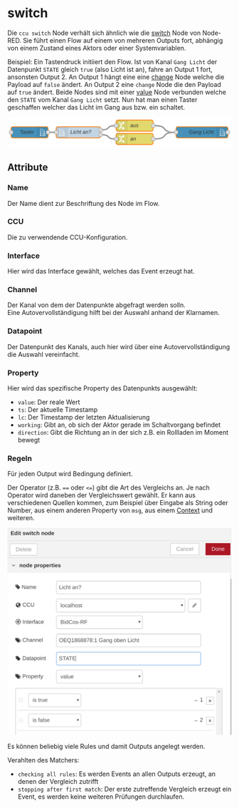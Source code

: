 # switch

Die `ccu switch` Node verhält sich ähnlich wie die [switch](https://nodered.org/docs/user-guide/nodes#switch) Node von Node-RED. Sie führt einen Flow auf einem von mehreren Outputs fort, abhängig von einem Zustand eines Aktors oder einer Systemvariablen. 

Beispiel: Ein Tastendruck initiiert den Flow. Ist von Kanal `Gang Licht` der Datenpunkt `STATE` gleich `true` (also Licht ist an), fahre an Output 1 fort, ansonsten Output 2. An Output 1 hängt eine eine [change](https://nodered.org/docs/user-guide/nodes#change) Node welche die Payload auf `false` ändert. An Output 2 eine `change` Node die den Payload auf `true` ändert. Beide Nodes sind mit einer [value](value.html) Node verbunden welche den `STATE` vom Kanal `Gang Licht` setzt. Nun hat man einen Taster geschaffen welcher das Licht im Gang aus bzw. ein schaltet.

![switch example](./images/switch-node-example.png)


## Attribute

### Name

Der Name dient zur Beschriftung des Node im Flow.

### CCU

Die zu verwendende CCU-Konfiguration.

### Interface

Hier wird das Interface gewählt, welches das Event erzeugt hat.

### Channel

Der Kanal von dem der Datenpunkte abgefragt werden solln.  
Eine Autovervollständigung hilft bei der Auswahl anhand der Klarnamen.

### Datapoint

Der Datenpunkt des Kanals, auch hier wird über eine Autovervollständigung die Auswahl vereinfacht.

### Property

Hier wird das spezifische Property des Datenpunkts ausgewählt:

* `value`: Der reale Wert
* `ts`: Der aktuelle Timestamp
* `lc`: Der Timestamp der letzten Aktualisierung
* `working`: Gibt an, ob sich der Aktor gerade im Schaltvorgang befindet
* `direction`: Gibt die Richtung an in der sich z.B. ein Rollladen im Moment bewegt

### Regeln

Für jeden Output wird Bedingung definiert.

Der Operator (z.B. `==` oder `<=`) gibt die Art des Vergleichs an. Je nach Operator wird daneben der Vergleichswert gewählt. Er kann aus verschiedenen Quellen kommen, zum Beispiel über Eingabe als String oder Number, aus einem anderen Property von `msg`, aus einem [Context](https://nodered.org/docs/user-guide/context) und weiteren.

![switch node rules](./images/switch-node-rules.png)

Es können beliebig viele Rules und damit Outputs angelegt werden.

Verahlten des Matchers:
* `checking all rules`: Es werden Events an allen Outputs erzeugt, an denen der Vergleich zutrifft
* `stopping after first match`: Der erste zutreffende Vergleich erzeugt ein Event, es werden keine weiteren Prüfungen durchlaufen.
